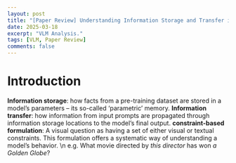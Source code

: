 ```yaml
---
layout: post
title: "[Paper Review] Understanding Information Storage and Transfer in Multi-modal Large Language Models"
date: 2025-03-18
excerpt: "VLM Analysis."
tags: [VLM, Paper Review]
comments: false
---
```


# Introduction
 **Information storage**: how facts from a pre-training dataset are stored in a model’s parameters – its so-called ‘parametric’ memory.
 **Information transfer**: how information from input prompts are propagated through information storage locations to the model’s final output.
 **constraint-based formulation**: A visual question as having a set of either visual or textual constraints. This formulation offers a systematic way of understanding a model’s behavior.
\n e.g. What movie directed by *this director* has won *a Golden Globe*?


